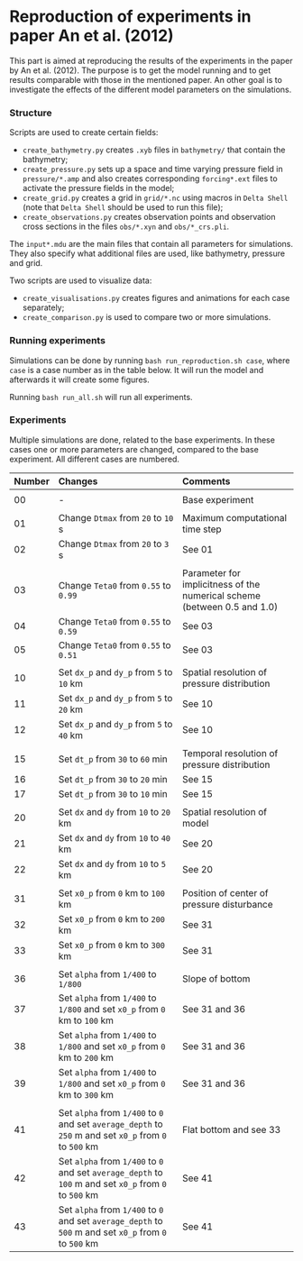 # Reproduction of experiments in paper An et al. (2012)

This part is aimed at reproducing the results of the experiments in the paper by An et al. (2012).
The purpose is to get the model running and to get results comparable with those in the mentioned paper.
An other goal is to investigate the effects of the different model parameters on the simulations.


### Structure

Scripts are used to create certain fields:
* `create_bathymetry.py` creates `.xyb` files in `bathymetry/` that contain the bathymetry;
* `create_pressure.py` sets up a space and time varying pressure field in `pressure/*.amp` and also creates corresponding `forcing*.ext` files to activate the pressure fields in the model;
* `create_grid.py` creates a grid in `grid/*.nc` using macros in `Delta Shell` (note that `Delta Shell` should be used to run this file);
* `create_observations.py` creates observation points and observation cross sections in the files `obs/*.xyn` and `obs/*_crs.pli`.

The `input*.mdu` are the main files that contain all parameters for simulations. They also specify what additional files are used, like bathymetry, pressure and grid.

Two scripts are used to visualize data:
* `create_visualisations.py` creates figures and animations for each case separately;
* `create_comparison.py` is used to compare two or more simulations.


### Running experiments

Simulations can be done by running `bash run_reproduction.sh case`, where `case` is a case number as in the table below.
It will run the model and afterwards it will create some figures.

Running `bash run_all.sh` will run all experiments.


### Experiments

Multiple simulations are done, related to the base experiments.
In these cases one or more parameters are changed, compared to the base experiment.
All different cases are numbered.

| Number | Changes | Comments |
| :--- | :--- | :--- |
||||
| 00 | - | Base experiment |
||||
| 01 | Change `Dtmax` from `20` to `10` s | Maximum computational time step |
| 02 | Change `Dtmax` from `20` to `3` s | See 01 |
||||
| 03 | Change `Teta0` from `0.55` to `0.99` | Parameter for implicitness of the numerical scheme (between 0.5 and 1.0) |
| 04 | Change `Teta0` from `0.55` to `0.59` | See 03 |
| 05 | Change `Teta0` from `0.55` to `0.51` | See 03 |
||||
| 10 | Set `dx_p` and `dy_p` from `5` to `10` km | Spatial resolution of pressure distribution |
| 11 | Set `dx_p` and `dy_p` from `5` to `20` km | See 10 |
| 12 | Set `dx_p` and `dy_p` from `5` to `40` km | See 10 |
||||
| 15 | Set `dt_p` from `30` to `60` min | Temporal resolution of pressure distribution |
| 16 | Set `dt_p` from `30` to `20` min | See 15 |
| 17 | Set `dt_p` from `30` to `10` min | See 15 |
||||
| 20 | Set `dx` and `dy` from `10` to `20` km | Spatial resolution of model |
| 21 | Set `dx` and `dy` from `10` to `40` km | See 20 |
| 22 | Set `dx` and `dy` from `10` to `5` km | See 20 |
||||
| 31 | Set `x0_p` from `0` km to `100` km | Position of center of pressure disturbance |
| 32 | Set `x0_p` from `0` km to `200` km | See 31 |
| 33 | Set `x0_p` from `0` km to `300` km | See 31 |
||||
| 36 | Set `alpha` from `1/400` to `1/800`  | Slope of bottom |
| 37 | Set `alpha` from `1/400` to `1/800` and set `x0_p` from `0` km to `100` km | See 31 and 36 |
| 38 | Set `alpha` from `1/400` to `1/800` and set `x0_p` from `0` km to `200` km | See 31 and 36 |
| 39 | Set `alpha` from `1/400` to `1/800` and set `x0_p` from `0` km to `300` km | See 31 and 36 |
||||
| 41 | Set `alpha` from `1/400` to `0` and set `average_depth` to `250` m and set `x0_p` from `0` to `500` km | Flat bottom and see 33|
| 42 | Set `alpha` from `1/400` to `0` and set `average_depth` to `100` m and set `x0_p` from `0` to `500` km | See 41 |
| 43 | Set `alpha` from `1/400` to `0` and set `average_depth` to `500` m and set `x0_p` from `0` to `500` km | See 41 |
